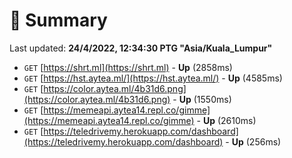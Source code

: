 # 📖 Summary
Last updated: **24/4/2022, 12:34:30 PTG "Asia/Kuala_Lumpur"**

- `GET` [https://shrt.ml](https://shrt.ml) - **Up** (2858ms)
- `GET` [https://hst.aytea.ml/](https://hst.aytea.ml/) - **Up** (4585ms)
- `GET` [https://color.aytea.ml/4b31d6.png](https://color.aytea.ml/4b31d6.png) - **Up** (1550ms)
- `GET` [https://memeapi.aytea14.repl.co/gimme](https://memeapi.aytea14.repl.co/gimme) - **Up** (2610ms)
- `GET` [https://teledrivemy.herokuapp.com/dashboard](https://teledrivemy.herokuapp.com/dashboard) - **Up** (256ms)

